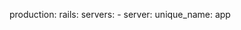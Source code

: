 <!-- post: building-a-manifest-file_which-server? -->


production:
    rails:
        servers:
          - server:
            unique_name: app

